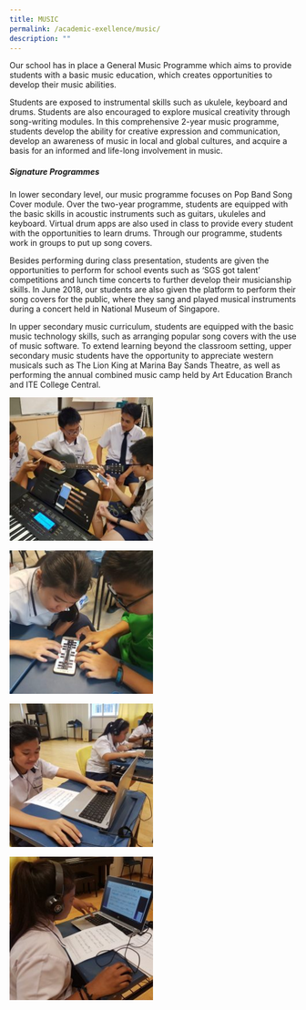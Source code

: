 ```yaml
---
title: MUSIC
permalink: /academic-exellence/music/
description: ""
---
```

Our school has in place a General Music Programme which aims to provide students with a basic music education, which creates opportunities to develop their music abilities.

Students are exposed to instrumental skills such as ukulele, keyboard and drums. Students are also encouraged to explore musical creativity through song-writing modules. In this comprehensive 2-year music programme, students develop the ability for creative expression and communication, develop an awareness of music in local and global cultures, and acquire a basis for an informed and life-long involvement in music.

##### **Signature Programmes**

In lower secondary level, our music programme focuses on Pop Band Song Cover module. Over the two-year programme, students are equipped with the basic skills in acoustic instruments such as guitars, ukuleles and keyboard. Virtual drum apps are also used in class to provide every student with the opportunities to learn drums. Through our programme, students work in groups to put up song covers.

Besides performing during class presentation, students are given the opportunities to perform for school events such as ‘SGS got talent’ competitions and lunch time concerts to further develop their musicianship skills. In June 2018, our students are also given the platform to perform their song covers for the public, where they sang and played musical instruments during a concert held in National Museum of Singapore.

In upper secondary music curriculum, students are equipped with the basic music technology skills, such as arranging popular song covers with the use of music software. To extend learning beyond the classroom setting, upper secondary music students have the opportunity to appreciate western musicals such as The Lion King at Marina Bay Sands Theatre, as well as performing the annual combined music camp held by Art Education Branch and ITE College Central.

<a href="/images/2E4-Stephanie-Zhong-Hongkun-250x250.jpg" target = "_blank"> <img src="/images/2E4-Stephanie-Zhong-Hongkun-250x250.jpg" 
     style="width:50%"></a>
		 
<a href="/images/2T-Stephanie-Zhong-Hongkun-250x250.jpg" target = "_blank"> <img src="/images/2T-Stephanie-Zhong-Hongkun-250x250.jpg" 
     style="width:50%"></a>

<a href="/images/4NT-Stephanie-Zhong-Hongkun-250x250.jpg" target = "_blank"> <img src="/images/4NT-Stephanie-Zhong-Hongkun-250x250.jpg" 
     style="width:50%"></a>
		 
<a href="/images/Gayathri-Stephanie-Zhong-Hongkun-250x250.jpg" target = "_blank"> <img src="/images/Gayathri-Stephanie-Zhong-Hongkun-250x250.jpg" 
     style="width:50%"></a>